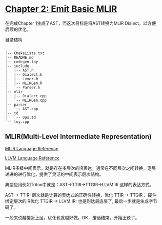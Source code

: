 # [Chapter 2: Emit Basic MLIR](https://mlir.llvm.org/docs/Tutorials/Toy/Ch-2/)

在完成Chapter 1生成了AST，而这次目标是将AST转换为MLIR Dialect，以方便后续的优化。

目录结构

```
.
|-- CMakeLists.txt
|-- README.md
|-- codegen.toy
|-- include
|   |-- AST.h
|   |-- Dialect.h
|   |-- Lexer.h
|   |-- MLIRGen.h
|   `-- Parser.h
|-- mlir
|   |-- Dialect.cpp
|   `-- MLIRGen.cpp
|-- parser
|   `-- AST.cpp
|-- td
|   `-- Ops.td
`-- toy.cpp
```

## MLIR(Multi-Level Intermediate Representation)

[MLIR Language Reference](https://mlir.llvm.org/docs/LangRef/)

[LLVM Language Reference](https://llvm.org/docs/LangRef.html)

MLIR多级中间表示，就是存在多层次的IR表达，通常在不同层次之间转换，逐层递进的进行优化，提供了灵活的中间表示层次结构。

典型应用例如Triton中就是：AST->TTIR->TTGIR->LLVM IR 这样的表达方式。

AST -> TTIR: 层次就是计算的表达式的正确性转换，优化
TTIR -> TTGIR： 硬件绑定层次的IR优化
TTGIR -> LLVM IR: 也是到达最底层了, 最后一步就是生成字节码了。

一般来说越接近上层，优化也就越好做。OK，废话结束，开始正题了。
